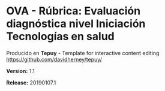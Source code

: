 # OVA - Rúbrica: Evaluación diagnóstica nivel Iniciación Tecnologías en salud

Producido en **Tepuy** - Template for interactive content editing
https://github.com/davidherney/tepuy/

**Version:** 1.1

**Release:** 20190107.1
